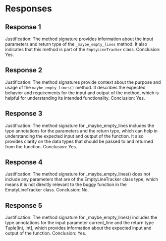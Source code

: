 # Responses
## Response 1
Justification: The method signature provides information about the input parameters and return type of the `_maybe_empty_lines` method. It also indicates that this method is part of the `EmptyLineTracker` class.
Conclusion: Yes.

## Response 2
Justification: The method signatures provide context about the purpose and usage of the `maybe_empty_lines()` method. It describes the expected behavior and requirements for the input and output of the method, which is helpful for understanding its intended functionality.
Conclusion: Yes.

## Response 3
Justification: The method signature for _maybe_empty_lines includes the type annotations for the parameters and the return type, which can help in understanding the expected input and output of the function. It also provides clarity on the data types that should be passed to and returned from the function.
Conclusion: Yes.

## Response 4
Justification: The method signature for _maybe_empty_lines() does not include any parameters that are of the EmptyLineTracker class type, which means it is not directly relevant to the buggy function in the EmptyLineTracker class. 
Conclusion: No.

## Response 5
Justification: The method signature for _maybe_empty_lines() includes the type annotations for the input parameter current_line and the return type Tuple[int, int], which provides information about the expected input and output of the function.
Conclusion: Yes.

